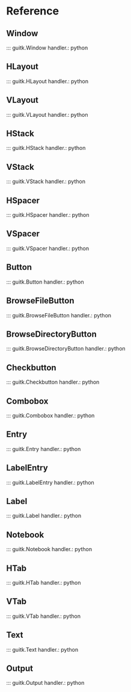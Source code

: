 # Reference

## Window

::: guitk.Window
    handler.: python

## HLayout

::: guitk.HLayout
    handler.: python

## VLayout

::: guitk.VLayout
    handler.: python

## HStack

::: guitk.HStack
    handler.: python

## VStack

::: guitk.VStack
    handler.: python

## HSpacer

::: guitk.HSpacer
    handler.: python

## VSpacer

::: guitk.VSpacer
    handler.: python

## Button

::: guitk.Button
    handler.: python

## BrowseFileButton

::: guitk.BrowseFileButton
    handler.: python

## BrowseDirectoryButton

::: guitk.BrowseDirectoryButton
    handler.: python

## Checkbutton

::: guitk.Checkbutton
    handler.: python

## Combobox

::: guitk.Combobox
    handler.: python

## Entry

::: guitk.Entry
    handler.: python

## LabelEntry

::: guitk.LabelEntry
    handler.: python

## Label

::: guitk.Label
    handler.: python

## Notebook

::: guitk.Notebook
    handler.: python

## HTab

::: guitk.HTab
    handler.: python

## VTab

::: guitk.VTab
    handler.: python

## Text

::: guitk.Text
    handler.: python

## Output

::: guitk.Output
    handler.: python
